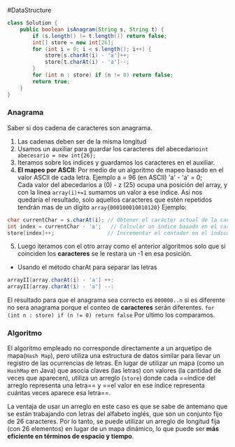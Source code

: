 #DataStructure 

```java
class Solution {
    public boolean isAnagram(String s, String t) {
        if (s.length() != t.length()) return false;
        int[] store = new int[26];
        for (int i = 0; i < s.length(); i++) {
            store[s.charAt(i) - 'a']++;
            store[t.charAt(i) - 'a']--;
        }
        for (int n : store) if (n != 0) return false;
        return true;
    }
}
```
### Anagrama 
Saber si dos cadena de caracteres son anagrama. 
1. Las cadenas deben ser de la misma longitud
2. Usamos un auxiliar para guardar los caracteres del abecedario`int abecesario = new int{26};` 
3. Iteramos sobre los indices y guardamos los caracteres en el auxiliar.
4.  **El mapeo por ASCII**:
Por medio de un algoritmo de mapeo basado en el valor ASCII de cada letra. Ejemplo a = 96 (en ASCII) 'a' - 'a' = 0;  
Cada valor del abecedarios a (0) - z (25) ocupa una posición del array, y con la linea `array(i)+=1` sumamos un valor a ese indice. 
Así nos quedaría el resultado, solo aquellos caracteres que estén repetidos tendrán mas de un dígito
`array{000100010010120}`
Ejemplo: 
```java
char currentChar = s.charAt(i); // Obtener el carácter actual de la cadena s
int index = currentChar - 'a';   // Calcular un índice basado en el carácter
store[index]++;                 // Incrementar el contador en el índice correspondiente
```

5. Luego iteramos con el otro array como el anterior algoritmos solo que si coinciden los **caracteres** se le restara un -1 en esa posición.

-  Usando el método charAt para separar las letras  
```java
arrayII[array.charAt(i) - 'a'] ++:
arrayII[array.charAt(i) - 'a'] --:
```

El resultado para que el anagrama sea correcto es `000000..n` si es diferente no sera anagrama porque el conteo de **caracteres** serán diferentes.
`for (int n : store) if (n != 0) return false`
Por ultimo los comparamos.

### Algoritmo
El algoritmo empleado no corresponde directamente a un arquetipo de mapa(`Hash Map`), pero utiliza una estructura de datos similar para llevar un registro de las ocurrencias de letras. En lugar de utilizar un mapa (como un `HashMap` en Java) que asocia claves (las letras) con valores (la cantidad de veces que aparecen), utiliza un arreglo (`store`) donde cada ==índice del arreglo representa una letra== y ==el valor en ese índice representa cuántas veces aparece esa letra==.

La ventaja de usar un arreglo en este caso es que se sabe de antemano que se están trabajando con letras del alfabeto inglés, que son un conjunto fijo de 26 caracteres. Por lo tanto, se puede utilizar un arreglo de longitud fija (con 26 elementos) en lugar de un mapa dinámico, lo que puede ser **más eficiente en términos de espacio y tiempo**.